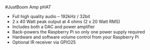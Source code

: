 <!--
---
name: JustBoom Amp pHAT
class: board
type: audio
formfactor: pHAT
manufacturer: JustBoom
description: The JustBoom Amp pHAT is a high quality audio amplifier designed specifically for the Raspberry Pi.
url: https://www.justboom.co/product/justboom-amp-hat/
github:
schematic:
buy: https://www.pi-supply.com/product/justboom-amp-hat/?utm_source=JustBoom+Site&utm_medium=Link&utm_campaign=JustBoom+Referrals&utm_content=AMP_HAT_Product_Link
image: 'justboom-amp-phat.png'
pincount: 40
eeprom: yes
power:
  '1':
  '2':
ground:
  '6':
  '9':
  '14':
  '20':
  '25':
  '30':
  '34':
  '39':
pin:
  '3':
    mode: i2c
  '5':
    mode: i2c
  '12':
    name: BCKL (Bit Clock)
    mode: i2s
  '15':
    name: Soft Mute
  '22':
    name: IR Receiver
  '23':
    name: Rotary Encoder
  '24':
    name: Rotary Encoder
  '27':
    mode: i2c
  '28':
    mode: i2c
  '35':
    name: LRCK (Left/Right Clock)
    mode: i2s
  '40':
    name: DOUT
    mode: i2s
-->
#JustBoom Amp pHAT
* Full high quality audio – 192kHz / 32bit
* 2 x 40 Watt peak output at 4 ohms (2 x 20 Watt RMS)
* Includes both a DAC and power amplifier
* Back-powers the Raspberry Pi so only one power supply required
* Hardware and software volume control from your Raspberry Pi
* Optional IR receiver via GPIO25
